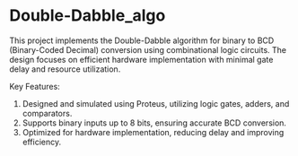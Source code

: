 # Double-Dabble_algo
This project implements the Double-Dabble algorithm for binary to BCD (Binary-Coded Decimal) conversion using combinational logic circuits. The design focuses on efficient hardware implementation with minimal gate delay and resource utilization.

Key Features:
1. Designed and simulated using Proteus, utilizing logic gates, adders, and comparators.
2. Supports binary inputs up to 8 bits, ensuring accurate BCD conversion.
3. Optimized for hardware implementation, reducing delay and improving efficiency.
